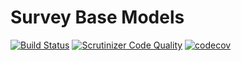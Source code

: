 # Survey Base Models

[![Build Status](https://travis-ci.org/TonisOrmisson/yii2-survey-base-models.svg?branch=master)](https://travis-ci.org/TonisOrmisson/yii2-survey-base-models)
[![Scrutinizer Code Quality](https://scrutinizer-ci.com/g/TonisOrmisson/yii2-survey-base-models/badges/quality-score.png?b=master)](https://scrutinizer-ci.com/g/TonisOrmisson/yii2-survey-base-models/?branch=master)
[![codecov](https://codecov.io/gh/TonisOrmisson/yii2-survey-base-models/branch/master/graph/badge.svg)](https://codecov.io/gh/TonisOrmisson/yii2-survey-base-models)

